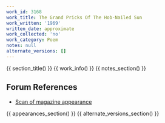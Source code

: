 ```yaml
---
work_id: 3168
work_title: The Grand Pricks Of The Hob-Nailed Sun
work_written: '1969'
written_date: approximate
work_collected: 'no'
work_category: Poem
notes: null
alternate_versions: []
---
```


{{ section_title() }}
{{ work_info() }}
{{ notes_section() }}
## Forum References
- [Scan of magazine appearance](https://bukowskiforum.com/threads/laugh-literary-no-1-1969.7068/)

{{ appearances_section() }}
{{ alternate_versions_section() }}